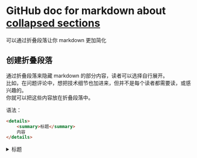 # GitHub doc for markdown about [collapsed sections](https://docs.github.com/en/github/writing-on-github/working-with-advanced-formatting/organizing-information-with-collapsed-sections)

可以通过折叠段落让你 markdown 更加简化  

## 创建折叠段落

通过折叠段落来隐藏 markdown 的部分内容，读者可以选择自行展开。  
比如，在问题评论中，想把技术细节也加进来，但并不是每个读者都需要读，或感兴趣的。  
你就可以把这些内容放在折叠段落中。  

语法：

```markdown
<details>
    <summary>标题</summary>
    内容
</details>
```  
<!-- markdownlint-disable-next-line -->
<details>
<!-- markdownlint-disable-next-line -->
    <summary>标题</summary>
    内容
</details>
